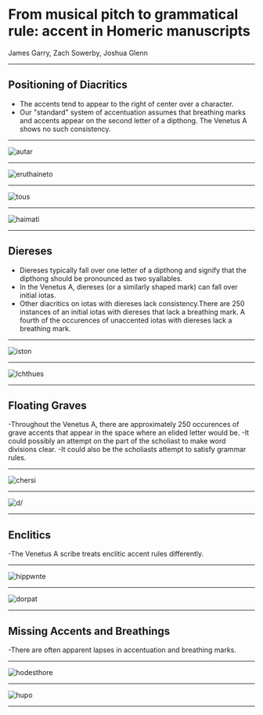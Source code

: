 # From musical pitch to grammatical rule: accent in Homeric manuscripts

James Garry, Zach Sowerby, Joshua Glenn

---

## Positioning of Diacritics
- The accents tend to appear to the right of center over a character.
- Our "standard" system of accentuation assumes that breathing marks and accents appear on the second letter of a dipthong. The Venetus A shows no such consistency.

---

![autar](https://raw.githubusercontent.com/cjschu17/hcil-21/master/VA270RN-0440.jpg)

---

![eruthaineto](https://raw.githubusercontent.com/cjschu17/hcil-21/master/ambiguousaccent.jpg)

---

![tous](https://raw.githubusercontent.com/cjschu17/hcil-21/master/ambiguous2.jpg)

---

![haimati](https://raw.githubusercontent.com/cjschu17/hcil-21/master/haimati.jpg)

---

## Diereses
- Diereses typically fall over one letter of a dipthong and signify that the dipthong should be pronounced as two syallables.
- In the Venetus A, diereses (or a similarly shaped mark) can fall over initial iotas.
- Other diacritics on iotas with diereses lack consistency.There are 250 instances of an initial iotas with diereses that lack a breathing mark. A fourth of the occurences of unaccented iotas with diereses lack a breathing mark.

---

![iston](https://raw.githubusercontent.com/cjschu17/hcil-21/master/VA012VN-0514.jpg)

---

![Ichthues](https://raw.githubusercontent.com/cjschu17/hcil-21/master/icthues.jpg)

---

## Floating Graves
-Throughout the Venetus A, there are approximately 250 occurences of grave accents that appear in the space where an elided letter would be.
-It could possibly an  attempt on the part of the scholiast to make word divisions clear.
-It could also be the scholiasts attempt to satisfy grammar rules.

---

![chersi](https://github.com/cjschu17/hcil-21/blob/master/chersi.jpg)

---

![d/](https://raw.githubusercontent.com/cjschu17/hcil-21/master/d'.jpg)

---

## Enclitics
-The Venetus A scribe treats enclitic accent rules differently. 

---

![hippwnte](https://raw.githubusercontent.com/cjschu17/hcil-21/master/hippwnte.jpg)

---

![dorpat](https://github.com/cjschu17/hcil-21/blob/master/dorpat.jpg)

---

## Missing Accents and Breathings
-There are often apparent lapses in accentuation and breathing marks. 

---

![hodesthore](https://raw.githubusercontent.com/cjschu17/hcil-21/master/hodesthore.jpg)

---

![hupo](https://raw.githubusercontent.com/cjschu17/hcil-21/master/hupoo.jpg)

---




 

